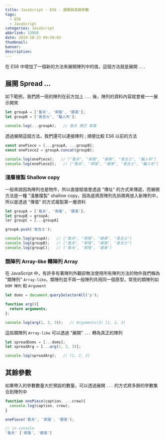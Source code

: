 ```yaml
---
title: JavaScript - ES6 - 展開與其餘參數
tags:
  - ES6
  - JavaScript
categories: JavaScript
abbrlink: 13950
date: 2019-10-23 09:59:03
thumbnail:
banner:
description:
---
```


在 ES6 中增加了一個新的方法來展開陣列中的值，這個方法就是展開 `...`

<!-- more -->

## 展開 Spread ...

如下範例，我們將一班的陣列在前方加上 `...` 後，陣列的資料內容就會被一一展示開來 

``` js
let groupA = ['魯夫', '索隆', '娜美'];
let groupB = ['香吉士', '騙人布'];

console.log(...groupA);   // 魯夫 喬巴 索隆
```

透過展開這個方法，我們還可以連接陣列 ; 順便比較 ES6 以前的方法

``` js
const onePiece = [...groupA, ...groupB];
const onePiece2 = groupA.concat(groupB);

console.log(onePiece);   // ["魯夫", "索隆", "娜美", "香吉士", "騙人布"]
console.log(onePiece2);   // ["魯夫", "索隆", "娜美", "香吉士", "騙人布"]
```

### 淺層複製 Shallow copy

一般來說因為陣列也是物件，所以直接賦值會透過 "傳址" 的方式來傳遞，而展開方法是一種 "淺層複製" shallow copy，因為是將原陣列先拆開再放入新陣列中，所以是透過 "傳值" 的方式複製第一層資料

``` js
let groupA = ['魯夫', '索隆', '娜美'];
let groupB = groupA;
ler groupC = [...groupA]

groupA.push('香吉士');

console.log(groupA);   // ["魯夫", "索隆", "娜美", "香吉士"]
console.log(groupB);   // ["魯夫", "索隆", "娜美", "香吉士"]
console.log(groupC);   // ['魯夫', '索隆', '娜美']
```

### 類陣列 Array-like 轉陣列 Array

在 JavaScript 中，有許多有著陣列外觀卻無法使用所有陣列方法的物件我們稱為 "類陣列" `Array-like`，類陣列並不與一般陣列共用同一個原型，常見的類陣列如 `DOM 陣列` 和 `Argument` 

``` js
let doms = document.querySelectorAll('p');

function arg(){
  return arguments;
};

console.log(arg(1, 2, 3));   // Arguments(3) [1, 2, 3]
```

這些類陣列 `Array-like` 可以透過 "展開" `...` 轉為真正的陣列

``` js
let spreadDoms = [...doms];
let spreadArg = [...arg(1, 2, 3)];

console.log(spreadArg);   // [1, 2, 3]
```

## 其餘參數

如果帶入的參數數量大於預設的數量，可以透過展開 `...` 的方式將多餘的參數集合到陣列中

``` js
function onePiece(caption, ...crew){
  console.log(caption, crew);
}

onePiece('魯夫', '索隆', '娜美');

// in console
'魯夫' ['索隆', '娜美']
```